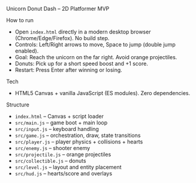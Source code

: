 Unicorn Donut Dash – 2D Platformer MVP

How to run
- Open `index.html` directly in a modern desktop browser (Chrome/Edge/Firefox). No build step.
- Controls: Left/Right arrows to move, Space to jump (double jump enabled).
- Goal: Reach the unicorn on the far right. Avoid orange projectiles.
- Donuts: Pick up for a short speed boost and +1 score.
- Restart: Press Enter after winning or losing.

Tech
- HTML5 Canvas + vanilla JavaScript (ES modules). Zero dependencies.

Structure
- `index.html` – Canvas + script loader
- `src/main.js` – game boot + main loop
- `src/input.js` – keyboard handling
- `src/game.js` – orchestration, draw, state transitions
- `src/player.js` – player physics + collisions + hearts
- `src/enemy.js` – shooter enemy
- `src/projectile.js` – orange projectiles
- `src/collectible.js` – donuts
- `src/level.js` – layout and entity placement
- `src/hud.js` – hearts/score and overlays
